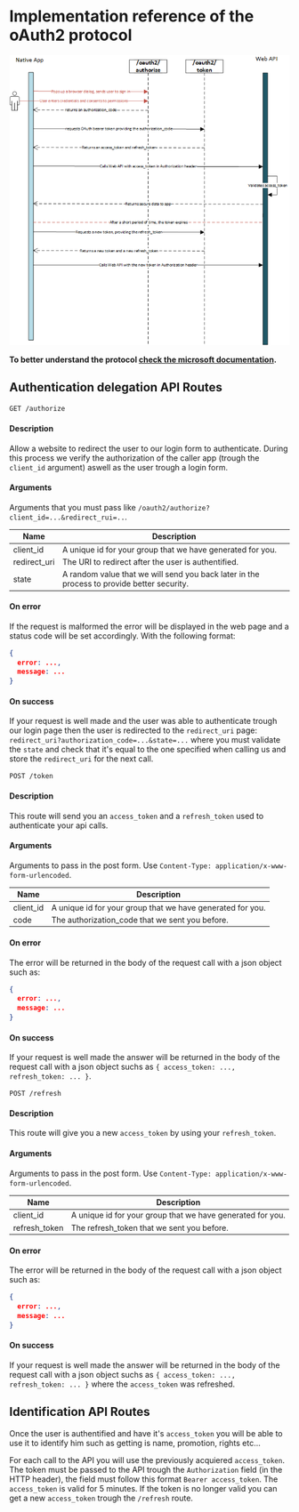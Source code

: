 # Implementation reference of the oAuth2 protocol

![](https://github.com/loustak/awi-auth-back/blob/master/docs/oatuh-sequence-diagram.png?raw=true)

**To better understand the protocol [check the microsoft documentation](https://docs.microsoft.com/fr-fr/azure/active-directory/develop/v1-protocols-oauth-code).**

## Authentication delegation API Routes
```
GET /authorize
```

#### Description
Allow a website to redirect the user to our login form to authenticate. During this process we verify the authorization of the caller app (trough the `client_id` argument) aswell as the user trough a login form.

#### Arguments
Arguments that you must pass like `/oauth2/authorize?client_id=...&redirect_rui=..`.

| Name         | Description                                                                                |
|--------------|--------------------------------------------------------------------------------------------|
| client_id    | A unique id for your group that we have generated for you.                                 |
| redirect_uri | The URI to redirect after the user is authentified.                                        |
| state        | A random value that we will send you back later in the process to provide better security. |

#### On error
If the request is malformed the error will be displayed in the web page and a status code will be set accordingly. With the following format:
```json
{
  error: ...,
  message: ...
}
```

#### On success
If your request is well made and the user was able to authenticate trough our login page then the user is redirected to the `redirect_uri` page: `redirect_uri?authorization_code=...&state=...` where you must validate the `state` and check that it's equal to the one specified when calling us and store the `redirect_uri` for the next call.


```
POST /token
```

#### Description
This route will send you an `access_token` and a `refresh_token` used to authenticate your api calls.

#### Arguments
Arguments to pass in the post form. Use `Content-Type: application/x-www-form-urlencoded`.

| Name      | Description                                                |
|-----------|------------------------------------------------------------|
| client_id | A unique id for your group that we have generated for you. |
| code      | The authorization_code that we sent you before.            |

#### On error
The error will be returned in the body of the request call with a json object such as:
```json
{
  error: ...,
  message: ...
}
```

#### On success
If your request is well made the answer will be returned in the body of the request call with a json object suchs as `{ access_token: ..., refresh_token: ... }`.


```
POST /refresh
```

#### Description
This route will give you a new `access_token` by using your `refresh_token`.

#### Arguments
Arguments to pass in the post form. Use `Content-Type: application/x-www-form-urlencoded`.

| Name      | Description                                                |
|-----------|------------------------------------------------------------|
| client_id | A unique id for your group that we have generated for you. |
| refresh_token     | The refresh_token that we sent you before.                 |

#### On error
The error will be returned in the body of the request call with a json object such as:
```json
{
  error: ...,
  message: ...
}
```

#### On success
If your request is well made the answer will be returned in the body of the request call with a json object suchs as `{ access_token: ..., refresh_token: ... }` where the `access_token` was refreshed.


## Identification API Routes
Once the user is authentified and have it's `access_token` you will be able to use it to identify him such as getting is name, promotion, rights etc...

For each call to the API you will use the previously acquiered `access_token`. The token must be passed to the API trough the `Authorization` field (in the HTTP header), the field must follow this format `Bearer access_token`. The `access_token` is valid for 5 minutes. If the token is no longer valid you can get a new `access_token` trough the `/refresh` route.
